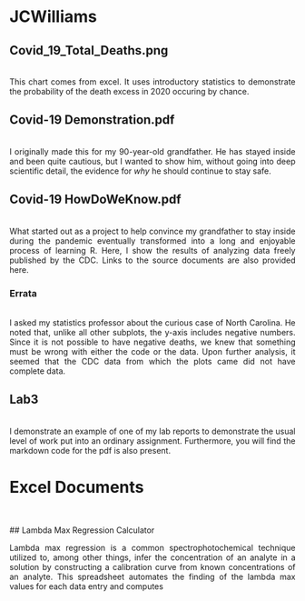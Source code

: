 # JCWilliams
## Covid_19_Total_Deaths.png
<p align="justify"> 
<br>This chart comes from excel. It uses introductory statistics to demonstrate the probability of the death excess in 2020 occuring by chance.
</p>

## Covid-19 Demonstration.pdf 
<p align="justify"> 
<br>I originally made this for my 90-year-old grandfather. He has stayed inside and been quite cautious, but I wanted to show him, without going into deep scientific detail, the evidence for <i>why</i> he should continue to stay safe. 
</p> 


## Covid-19 HowDoWeKnow.pdf 
<p align="justify"> 
<br>What started out as a project to help convince my grandfather to stay inside during the pandemic eventually transformed into a long and enjoyable process of learning R. Here, I show the results of analyzing data freely published by the CDC. Links to the source documents are also provided here.
</p> 

### Errata
<p align="justify"> 
<br>I asked my statistics professor about the curious case of North Carolina. He noted that, unlike all other subplots, the y-axis includes negative numbers. Since it is not possible to have negative deaths, we knew that something must be wrong with either the code or the data. Upon further analysis, it seemed that the CDC data from which the plots came did not have complete data.
</p>

## Lab3
<p align="justify"> 
<br>I demonstrate an example of one of my lab reports to demonstrate the usual level of work put into an ordinary assignment. Furthermore, you will find the markdown code for the pdf is also present.
</p>

# Excel Documents
<p align="justify"> 
<br>
</p>
## Lambda Max Regression Calculator
<p align="justify"> 
Lambda max regression is a common spectrophotochemical technique utilized to, among other things, infer the concentration of an analyte in a solution by constructing a calibration curve from known concentrations of an analyte. This spreadsheet automates the finding of the lambda max values for each data entry and computes 
<br>
</p>


